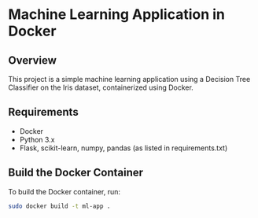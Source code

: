 # Machine Learning Application in Docker

## Overview
This project is a simple machine learning application using a Decision Tree Classifier on the Iris dataset, containerized using Docker.

## Requirements
- Docker
- Python 3.x
- Flask, scikit-learn, numpy, pandas (as listed in requirements.txt)

## Build the Docker Container
To build the Docker container, run:
```bash
sudo docker build -t ml-app .

